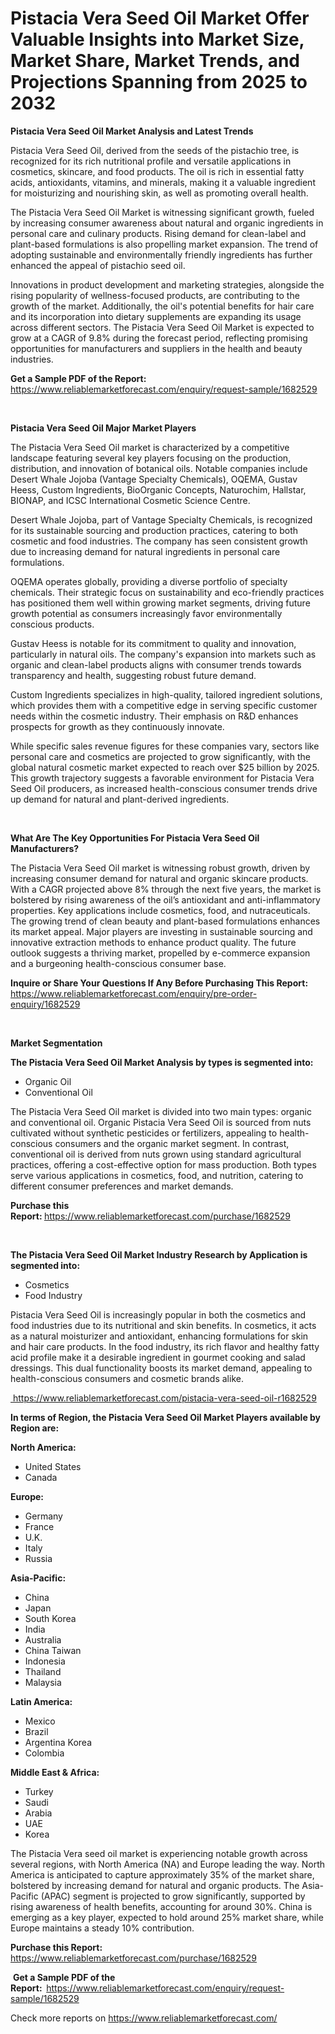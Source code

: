 <p><h1>Pistacia Vera Seed Oil Market Offer Valuable Insights into Market Size, Market Share, Market Trends, and Projections Spanning from 2025 to 2032</h1></p><p><strong>Pistacia Vera Seed Oil Market Analysis and Latest Trends</strong></p>
<p><p>Pistacia Vera Seed Oil, derived from the seeds of the pistachio tree, is recognized for its rich nutritional profile and versatile applications in cosmetics, skincare, and food products. The oil is rich in essential fatty acids, antioxidants, vitamins, and minerals, making it a valuable ingredient for moisturizing and nourishing skin, as well as promoting overall health. </p><p>The Pistacia Vera Seed Oil Market is witnessing significant growth, fueled by increasing consumer awareness about natural and organic ingredients in personal care and culinary products. Rising demand for clean-label and plant-based formulations is also propelling market expansion. The trend of adopting sustainable and environmentally friendly ingredients has further enhanced the appeal of pistachio seed oil.</p><p>Innovations in product development and marketing strategies, alongside the rising popularity of wellness-focused products, are contributing to the growth of the market. Additionally, the oil's potential benefits for hair care and its incorporation into dietary supplements are expanding its usage across different sectors. The Pistacia Vera Seed Oil Market is expected to grow at a CAGR of 9.8% during the forecast period, reflecting promising opportunities for manufacturers and suppliers in the health and beauty industries.</p></p>
<p><strong>Get a Sample PDF of the Report:&nbsp;</strong> <a href="https://www.reliablemarketforecast.com/enquiry/request-sample/1682529?utm_campaign=3178&utm_medium=2&utm_source=Github&utm_content=ia&utm_term=26032025&utm_id=pistacia-vera-seed-oil">https://www.reliablemarketforecast.com/enquiry/request-sample/1682529</a></p>
<p>&nbsp;</p>
<p><strong>Pistacia Vera Seed Oil Major Market Players</strong></p>
<p><p>The Pistacia Vera Seed Oil market is characterized by a competitive landscape featuring several key players focusing on the production, distribution, and innovation of botanical oils. Notable companies include Desert Whale Jojoba (Vantage Specialty Chemicals), OQEMA, Gustav Heess, Custom Ingredients, BioOrganic Concepts, Naturochim, Hallstar, BIONAP, and ICSC International Cosmetic Science Centre.</p><p>Desert Whale Jojoba, part of Vantage Specialty Chemicals, is recognized for its sustainable sourcing and production practices, catering to both cosmetic and food industries. The company has seen consistent growth due to increasing demand for natural ingredients in personal care formulations.</p><p>OQEMA operates globally, providing a diverse portfolio of specialty chemicals. Their strategic focus on sustainability and eco-friendly practices has positioned them well within growing market segments, driving future growth potential as consumers increasingly favor environmentally conscious products.</p><p>Gustav Heess is notable for its commitment to quality and innovation, particularly in natural oils. The company's expansion into markets such as organic and clean-label products aligns with consumer trends towards transparency and health, suggesting robust future demand.</p><p>Custom Ingredients specializes in high-quality, tailored ingredient solutions, which provides them with a competitive edge in serving specific customer needs within the cosmetic industry. Their emphasis on R&D enhances prospects for growth as they continuously innovate.</p><p>While specific sales revenue figures for these companies vary, sectors like personal care and cosmetics are projected to grow significantly, with the global natural cosmetic market expected to reach over $25 billion by 2025. This growth trajectory suggests a favorable environment for Pistacia Vera Seed Oil producers, as increased health-conscious consumer trends drive up demand for natural and plant-derived ingredients.</p></p>
<p>&nbsp;</p>
<p><strong>What Are The Key Opportunities For Pistacia Vera Seed Oil Manufacturers?</strong></p>
<p><p>The Pistacia Vera Seed Oil market is witnessing robust growth, driven by increasing consumer demand for natural and organic skincare products. With a CAGR projected above 8% through the next five years, the market is bolstered by rising awareness of the oil’s antioxidant and anti-inflammatory properties. Key applications include cosmetics, food, and nutraceuticals. The growing trend of clean beauty and plant-based formulations enhances its market appeal. Major players are investing in sustainable sourcing and innovative extraction methods to enhance product quality. The future outlook suggests a thriving market, propelled by e-commerce expansion and a burgeoning health-conscious consumer base.</p></p>
<p><strong>Inquire or Share Your Questions If Any Before Purchasing This Report:</strong> <a href="https://www.reliablemarketforecast.com/enquiry/pre-order-enquiry/1682529?utm_campaign=3178&utm_medium=2&utm_source=Github&utm_content=ia&utm_term=26032025&utm_id=pistacia-vera-seed-oil">https://www.reliablemarketforecast.com/enquiry/pre-order-enquiry/1682529</a></p>
<p>&nbsp;</p>
<p><strong>Market Segmentation</strong></p>
<p><strong>The Pistacia Vera Seed Oil Market Analysis by types is segmented into:</strong></p>
<p><ul><li>Organic Oil</li><li>Conventional Oil</li></ul></p>
<p><p>The Pistacia Vera Seed Oil market is divided into two main types: organic and conventional oil. Organic Pistacia Vera Seed Oil is sourced from nuts cultivated without synthetic pesticides or fertilizers, appealing to health-conscious consumers and the organic market segment. In contrast, conventional oil is derived from nuts grown using standard agricultural practices, offering a cost-effective option for mass production. Both types serve various applications in cosmetics, food, and nutrition, catering to different consumer preferences and market demands.</p></p>
<p><strong>Purchase this Report:&nbsp;</strong><a href="https://www.reliablemarketforecast.com/purchase/1682529?utm_campaign=3178&utm_medium=2&utm_source=Github&utm_content=ia&utm_term=26032025&utm_id=pistacia-vera-seed-oil">https://www.reliablemarketforecast.com/purchase/1682529</a></p>
<p>&nbsp;</p>
<p><strong>The Pistacia Vera Seed Oil Market Industry Research by Application is segmented into:</strong></p>
<p><ul><li>Cosmetics</li><li>Food Industry</li></ul></p>
<p><p>Pistacia Vera Seed Oil is increasingly popular in both the cosmetics and food industries due to its nutritional and skin benefits. In cosmetics, it acts as a natural moisturizer and antioxidant, enhancing formulations for skin and hair care products. In the food industry, its rich flavor and healthy fatty acid profile make it a desirable ingredient in gourmet cooking and salad dressings. This dual functionality boosts its market demand, appealing to health-conscious consumers and cosmetic brands alike.</p></p>
<p><a href="https://www.reliablemarketforecast.com/pistacia-vera-seed-oil-r1682529?utm_campaign=3178&utm_medium=2&utm_source=Github&utm_content=ia&utm_term=26032025&utm_id=pistacia-vera-seed-oil">&nbsp;https://www.reliablemarketforecast.com/pistacia-vera-seed-oil-r1682529</a></p>
<p><strong>In terms of Region, the Pistacia Vera Seed Oil Market Players available by Region are:</strong></p>
<p>
    <p> <strong> North America: </strong>
        <ul>
            <li>United States</li>
            <li>Canada</li>
        </ul>
        </p> 
    <p> <strong> Europe: </strong>
        <ul>
            <li>Germany</li>
            <li>France</li>
            <li>U.K.</li>
            <li>Italy</li>
            <li>Russia</li>
        </ul>
        </p> 
    <p> <strong> Asia-Pacific: </strong>
        <ul>
            <li>China</li>
            <li>Japan</li>
            <li>South Korea</li>
            <li>India</li>
            <li>Australia</li>
            <li>China Taiwan</li>
            <li>Indonesia</li>
            <li>Thailand</li>
            <li>Malaysia</li>
        </ul>
        </p> 
    <p> <strong> Latin America: </strong>
        <ul>
            <li>Mexico</li>
            <li>Brazil</li>
            <li>Argentina Korea</li>
            <li>Colombia</li>
        </ul>
        </p> 
    <p> <strong> Middle East & Africa: </strong>
        <ul>
            <li>Turkey</li>
            <li>Saudi</li>
            <li>Arabia</li>
            <li>UAE</li>
            <li>Korea</li>
        </ul>
    </p>
    </p>
<p><p>The Pistacia Vera seed oil market is experiencing notable growth across several regions, with North America (NA) and Europe leading the way. North America is anticipated to capture approximately 35% of the market share, bolstered by increasing demand for natural and organic products. The Asia-Pacific (APAC) segment is projected to grow significantly, supported by rising awareness of health benefits, accounting for around 30%. China is emerging as a key player, expected to hold around 25% market share, while Europe maintains a steady 10% contribution.</p></p>
<p><strong>Purchase this Report: </strong><a href="https://www.reliablemarketforecast.com/purchase/1682529?utm_campaign=3178&utm_medium=2&utm_source=Github&utm_content=ia&utm_term=26032025&utm_id=pistacia-vera-seed-oil">https://www.reliablemarketforecast.com/purchase/1682529</a></p>
<p>&nbsp;<strong>Get a Sample PDF of the Report:&nbsp;&nbsp;</strong><a href="https://www.reliablemarketforecast.com/enquiry/request-sample/1682529?utm_campaign=3178&utm_medium=2&utm_source=Github&utm_content=ia&utm_term=26032025&utm_id=pistacia-vera-seed-oil">https://www.reliablemarketforecast.com/enquiry/request-sample/1682529</a></p>
<p><strong></strong></p>
<p>Check more reports on <a href="https://www.reliablemarketforecast.com/?utm_campaign=3178&utm_medium=2&utm_source=Github&utm_content=ia&utm_term=26032025&utm_id=pistacia-vera-seed-oil">https://www.reliablemarketforecast.com/</a></p>